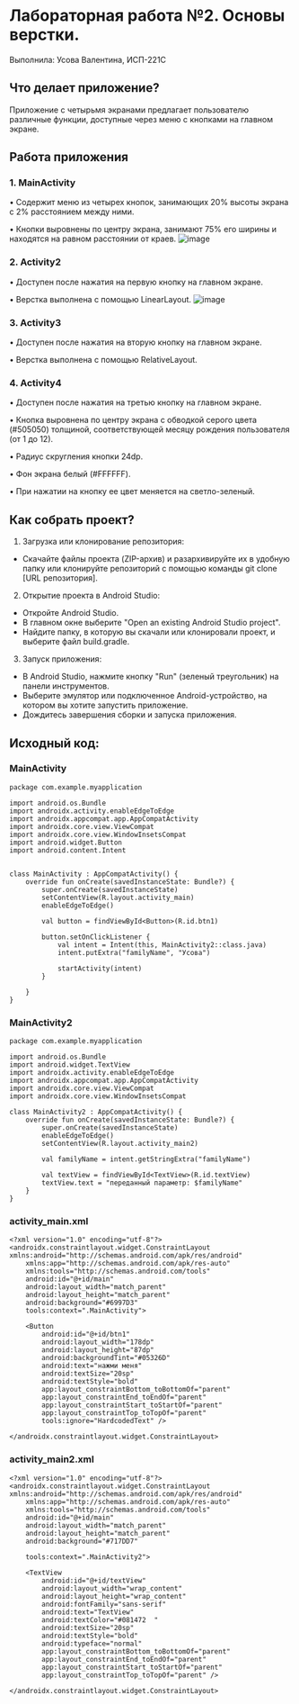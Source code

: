 # Лабораторная работа №2. Основы верстки.
Выполнила: Усова Валентина, ИСП-221С
## Что делает приложение?

Приложение с четырьмя экранами предлагает пользователю различные функции, доступные через меню с кнопками на главном экране.

## Работа приложения

### 1.  MainActivity
• Содержит меню из четырех кнопок, занимающих 20% высоты экрана с 2% расстоянием между ними.

• Кнопки выровнены по центру экрана, занимают 75% его ширины и находятся на равном расстоянии от краев.
   ![image](https://github.com/user-attachments/assets/a81ef191-68ec-488a-953c-c8c54cdb55bf)
   


### 2.  Activity2
• Доступен после нажатия на первую кнопку на главном экране.

• Верстка выполнена с помощью LinearLayout.
  ![image](https://github.com/user-attachments/assets/19a9deef-a521-442e-af06-8632e28cf597)

### 3.  Activity3
• Доступен после нажатия на вторую кнопку на главном экране.

• Верстка выполнена с помощью RelativeLayout.


### 4.  Activity4
• Доступен после нажатия на третью кнопку на главном экране.

• Кнопка выровнена по центру экрана с обводкой серого цвета (#505050) толщиной, соответствующей месяцу рождения пользователя (от 1 до 12).

• Радиус скругления кнопки 24dp.

• Фон экрана белый (#FFFFFF).

• При нажатии на кнопку ее цвет меняется на светло-зеленый.

  
## Как собрать проект?
1. Загрузка или клонирование репозитория:
* Скачайте файлы проекта (ZIP-архив) и разархивируйте их в удобную папку или клонируйте репозиторий с помощью команды git clone [URL репозитория].

2. Открытие проекта в Android Studio:
* Откройте Android Studio.
* В главном окне выберите "Open an existing Android Studio project".
* Найдите папку, в которую вы скачали или клонировали проект, и выберите файл build.gradle.

3. Запуск приложения:
* В Android Studio, нажмите кнопку "Run" (зеленый треугольник) на панели инструментов.
* Выберите эмулятор или подключенное Android-устройство, на котором вы хотите запустить приложение.
* Дождитесь завершения сборки и запуска приложения.

## Исходный код:
### MainActivity
```
package com.example.myapplication

import android.os.Bundle
import androidx.activity.enableEdgeToEdge
import androidx.appcompat.app.AppCompatActivity
import androidx.core.view.ViewCompat
import androidx.core.view.WindowInsetsCompat
import android.widget.Button
import android.content.Intent


class MainActivity : AppCompatActivity() {
    override fun onCreate(savedInstanceState: Bundle?) {
        super.onCreate(savedInstanceState)
        setContentView(R.layout.activity_main)
        enableEdgeToEdge()

        val button = findViewById<Button>(R.id.btn1)

        button.setOnClickListener {
            val intent = Intent(this, MainActivity2::class.java)
            intent.putExtra("familyName", "Усова")

            startActivity(intent)
        }

    }
}
```
### MainActivity2
```
package com.example.myapplication

import android.os.Bundle
import android.widget.TextView
import androidx.activity.enableEdgeToEdge
import androidx.appcompat.app.AppCompatActivity
import androidx.core.view.ViewCompat
import androidx.core.view.WindowInsetsCompat

class MainActivity2 : AppCompatActivity() {
    override fun onCreate(savedInstanceState: Bundle?) {
        super.onCreate(savedInstanceState)
        enableEdgeToEdge()
        setContentView(R.layout.activity_main2)

        val familyName = intent.getStringExtra("familyName")

        val textView = findViewById<TextView>(R.id.textView)
        textView.text = "переданный параметр: $familyName"
    }
}
```
### activity_main.xml
```
<?xml version="1.0" encoding="utf-8"?>
<androidx.constraintlayout.widget.ConstraintLayout xmlns:android="http://schemas.android.com/apk/res/android"
    xmlns:app="http://schemas.android.com/apk/res-auto"
    xmlns:tools="http://schemas.android.com/tools"
    android:id="@+id/main"
    android:layout_width="match_parent"
    android:layout_height="match_parent"
    android:background="#6997D3"
    tools:context=".MainActivity">

    <Button
        android:id="@+id/btn1"
        android:layout_width="178dp"
        android:layout_height="87dp"
        android:backgroundTint="#05326D"
        android:text="нажми меня"
        android:textSize="20sp"
        android:textStyle="bold"
        app:layout_constraintBottom_toBottomOf="parent"
        app:layout_constraintEnd_toEndOf="parent"
        app:layout_constraintStart_toStartOf="parent"
        app:layout_constraintTop_toTopOf="parent"
        tools:ignore="HardcodedText" />

</androidx.constraintlayout.widget.ConstraintLayout>
```
### activity_main2.xml
```
<?xml version="1.0" encoding="utf-8"?>
<androidx.constraintlayout.widget.ConstraintLayout xmlns:android="http://schemas.android.com/apk/res/android"
    xmlns:app="http://schemas.android.com/apk/res-auto"
    xmlns:tools="http://schemas.android.com/tools"
    android:id="@+id/main"
    android:layout_width="match_parent"
    android:layout_height="match_parent"
    android:background="#717DD7"

    tools:context=".MainActivity2">

    <TextView
        android:id="@+id/textView"
        android:layout_width="wrap_content"
        android:layout_height="wrap_content"
        android:fontFamily="sans-serif"
        android:text="TextView"
        android:textColor="#081472	"
        android:textSize="20sp"
        android:textStyle="bold"
        android:typeface="normal"
        app:layout_constraintBottom_toBottomOf="parent"
        app:layout_constraintEnd_toEndOf="parent"
        app:layout_constraintStart_toStartOf="parent"
        app:layout_constraintTop_toTopOf="parent" />

</androidx.constraintlayout.widget.ConstraintLayout>
```
